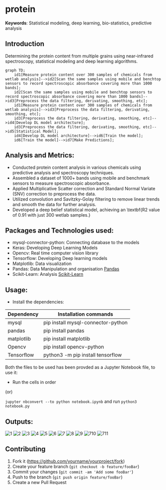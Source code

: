 # protein

**Keywords**: Statistical modeling, deep learning, bio-statistics, predictive analysis

## Introduction
Determining the protein content from multiple grains using near-infrared spectroscopy, statistical modeling and deep learning algorithms. 

```mermaid
graph TD;
    id1[Measure protein content over 300 samples of chemicals from wetlab analysis]-->id2[Scan the same samples using mobile and benchtop sensors to record spectroscopic absorbance covering more than 1000 bands];
    id2[Scan the same samples using mobile and benchtop sensors to record spectroscopic absorbance covering more than 1000 bands]-->id3[Preprocess the data filtering, derivating, smoothing, etc];
    id1[Measure protein content over 300 samples of chemicals from wetlab analysis]-->id3[Preprocess the data filtering, derivating, smoothing, etc];
    id3[Preprocess the data filtering, derivating, smoothing, etc]-->id4[Develop DL model architecture];
    id3[Preprocess the data filtering, derivating, smoothing, etc]-->id5[Statistical Model];
    id4[Develop DL model architecture]-->id6[Train the model];
    id6[Train the model]-->id7[Make Predictions];  
```
 

## Analysis and Metrics:
- Conducted protein content analysis in various chemicals using predictive analysis and spectroscopy techniques.
- Assembled a dataset of 1000+ bands using mobile and benchmark sensors to measure spectroscopic absorbance.
- Applied Multiplicative Scatter correction and Standard Normal Variate (SNV) correction to preprocess the data.
- Utilized convolution and Savitzky-Golay filtering to remove linear trends and smooth the data for further analysis.
- Developed a deep belief statistical model, achieving an \textbf{R2 value of 0.91 with just 300 wetlab samples.}

## Packages and Technologies used:

- mysql-connector-python: Connecting database to the models
- Keras: Developing Deep Learning Models
- Opencv: Real time computer vision library
- Tensorflow: Developing Deep learning models
- Matplotlib: Data visualization
- Pandas: Data Manipulation and organisation [Pandas](https://pandas.pydata.org/)
- Scikit-Learn: Analysis [Scikit-Learn](https://scikit-learn.org/stable/)

## Usage:
- Install the dependencies:

| Dependency      | Installation commands |
| ----------- | ----------- |
| mysql      | pip install mysql-connector-python       |
| pandas   | pip install pandas        |
| matplotlib   | pip install matplotlib        |
| Opencv | pip install opencv-python |
| Tensorflow | python3 -m pip install tensorflow |


Both the files to be used has been provded as a Jupyter Notebook file, to use it:
- Run the cells in order 

(or)

`jupyter nbconvert --to python notebook.ipynb`
and run  `python3 notebook.py`


## Outputs:
![1](./data/PLS.png)
![2](./data/PLSgridsearch.png)
![3](./data/boxplot.png)
![4](./data/distribution.png)
![5](./data/hg_PLS_gridsearch.png)
![6](./data/hg_results_PLS.png)
![7](./data/histogram_test.png)
![8](./data/kde.png)
![9](./data/metrics.png)
![710](./data/results_PLS.png)
![711](./data/spectrum_foss.png)


## Contributing
1. Fork it (<https://github.com/yourname/yourproject/fork>)
2. Create your feature branch (`git checkout -b feature/fooBar`)
3. Commit your changes (`git commit -am 'Add some fooBar'`)
4. Push to the branch (`git push origin feature/fooBar`)
5. Create a new Pull Request
